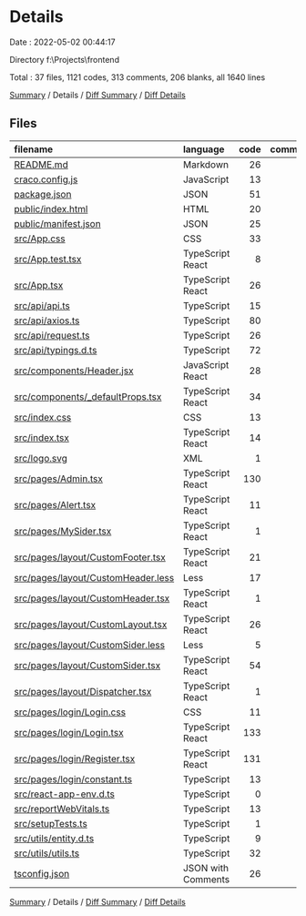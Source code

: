 # Details

Date : 2022-05-02 00:44:17

Directory f:\Projects\frontend

Total : 37 files,  1121 codes, 313 comments, 206 blanks, all 1640 lines

[Summary](results.md) / Details / [Diff Summary](diff.md) / [Diff Details](diff-details.md)

## Files
| filename | language | code | comment | blank | total |
| :--- | :--- | ---: | ---: | ---: | ---: |
| [README.md](/README.md) | Markdown | 26 | 0 | 21 | 47 |
| [craco.config.js](/craco.config.js) | JavaScript | 13 | 29 | 2 | 44 |
| [package.json](/package.json) | JSON | 51 | 0 | 1 | 52 |
| [public/index.html](/public/index.html) | HTML | 20 | 23 | 1 | 44 |
| [public/manifest.json](/public/manifest.json) | JSON | 25 | 0 | 1 | 26 |
| [src/App.css](/src/App.css) | CSS | 33 | 0 | 6 | 39 |
| [src/App.test.tsx](/src/App.test.tsx) | TypeScript React | 8 | 0 | 2 | 10 |
| [src/App.tsx](/src/App.tsx) | TypeScript React | 26 | 0 | 3 | 29 |
| [src/api/api.ts](/src/api/api.ts) | TypeScript | 15 | 15 | 15 | 45 |
| [src/api/axios.ts](/src/api/axios.ts) | TypeScript | 80 | 4 | 10 | 94 |
| [src/api/request.ts](/src/api/request.ts) | TypeScript | 26 | 25 | 9 | 60 |
| [src/api/typings.d.ts](/src/api/typings.d.ts) | TypeScript | 72 | 16 | 20 | 108 |
| [src/components/Header.jsx](/src/components/Header.jsx) | JavaScript React | 28 | 3 | 15 | 46 |
| [src/components/_defaultProps.tsx](/src/components/_defaultProps.tsx) | TypeScript React | 34 | 5 | 1 | 40 |
| [src/index.css](/src/index.css) | CSS | 13 | 0 | 2 | 15 |
| [src/index.tsx](/src/index.tsx) | TypeScript React | 14 | 3 | 5 | 22 |
| [src/logo.svg](/src/logo.svg) | XML | 1 | 0 | 0 | 1 |
| [src/pages/Admin.tsx](/src/pages/Admin.tsx) | TypeScript React | 130 | 17 | 3 | 150 |
| [src/pages/Alert.tsx](/src/pages/Alert.tsx) | TypeScript React | 11 | 15 | 4 | 30 |
| [src/pages/MySider.tsx](/src/pages/MySider.tsx) | TypeScript React | 1 | 0 | 0 | 1 |
| [src/pages/layout/CustomFooter.tsx](/src/pages/layout/CustomFooter.tsx) | TypeScript React | 21 | 0 | 3 | 24 |
| [src/pages/layout/CustomHeader.less](/src/pages/layout/CustomHeader.less) | Less | 17 | 2 | 3 | 22 |
| [src/pages/layout/CustomHeader.tsx](/src/pages/layout/CustomHeader.tsx) | TypeScript React | 1 | 52 | 7 | 60 |
| [src/pages/layout/CustomLayout.tsx](/src/pages/layout/CustomLayout.tsx) | TypeScript React | 26 | 3 | 4 | 33 |
| [src/pages/layout/CustomSider.less](/src/pages/layout/CustomSider.less) | Less | 5 | 0 | 1 | 6 |
| [src/pages/layout/CustomSider.tsx](/src/pages/layout/CustomSider.tsx) | TypeScript React | 54 | 16 | 10 | 80 |
| [src/pages/layout/Dispatcher.tsx](/src/pages/layout/Dispatcher.tsx) | TypeScript React | 1 | 40 | 4 | 45 |
| [src/pages/login/Login.css](/src/pages/login/Login.css) | CSS | 11 | 0 | 1 | 12 |
| [src/pages/login/Login.tsx](/src/pages/login/Login.tsx) | TypeScript React | 133 | 12 | 18 | 163 |
| [src/pages/login/Register.tsx](/src/pages/login/Register.tsx) | TypeScript React | 131 | 8 | 18 | 157 |
| [src/pages/login/constant.ts](/src/pages/login/constant.ts) | TypeScript | 13 | 2 | 2 | 17 |
| [src/react-app-env.d.ts](/src/react-app-env.d.ts) | TypeScript | 0 | 1 | 1 | 2 |
| [src/reportWebVitals.ts](/src/reportWebVitals.ts) | TypeScript | 13 | 0 | 3 | 16 |
| [src/setupTests.ts](/src/setupTests.ts) | TypeScript | 1 | 4 | 1 | 6 |
| [src/utils/entity.d.ts](/src/utils/entity.d.ts) | TypeScript | 9 | 0 | 2 | 11 |
| [src/utils/utils.ts](/src/utils/utils.ts) | TypeScript | 32 | 18 | 6 | 56 |
| [tsconfig.json](/tsconfig.json) | JSON with Comments | 26 | 0 | 1 | 27 |

[Summary](results.md) / Details / [Diff Summary](diff.md) / [Diff Details](diff-details.md)
